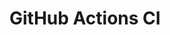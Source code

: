 # GitHub Actions CI

























































































































































































































































































































